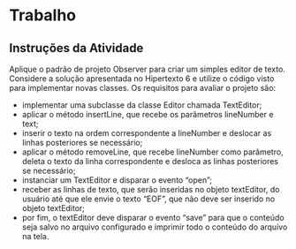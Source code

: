 # Trabalho

## Instruções da Atividade

Aplique o padrão de projeto Observer para criar um simples editor de texto. Considere a solução apresentada no Hipertexto 6 e utilize o código visto para implementar novas classes. Os requisitos para avaliar o projeto são:

- implementar uma subclasse da classe Editor chamada TextEditor;
- aplicar o método insertLine, que recebe os parâmetros lineNumber e text;
- inserir o texto na ordem correspondente a lineNumber e deslocar as linhas posteriores se necessário;
- aplicar o método removeLine, que recebe lineNumber como parâmetro, deleta o texto da linha correspondente e desloca as linhas posteriores se necessário;
- instanciar um TextEditor e disparar o evento “open”;
- receber as linhas de texto, que serão inseridas no objeto textEditor, do usuário até que ele envie o texto “EOF”, que não deve ser inserido no objeto textEditor;
- por fim, o textEditor deve disparar o evento “save” para que o conteúdo seja salvo no arquivo configurado e imprimir todo o conteúdo do arquivo na tela.

